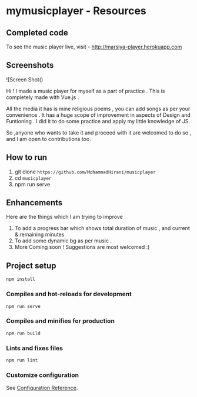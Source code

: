 # mymusicplayer - Resources

## Completed code

To see the music player live, visit - http://marsiya-player.herokuapp.com

## Screenshots 

![Screen Shot()



Hi ! I made a music player for myself as a part of practice .
This is completely made with Vue.js .

All the media it has is mine religious poems , you can add songs as per your convenience .
It has a huge scope of improvement in aspects of Design and Funtioning .
I did it to do some practice and apply my little knowledge of JS.

So ,anyone who wants to take it and proceed with it are welcomed to do so ,
  and I am open to contributions too.

## How to run

1. git clone `https://github.com/MohammadHirani/musicplayer`
2. cd `musicplayer`
3. npm run serve

## Enhancements

Here are the things which I am trying to improve

1. To add a progress bar which shows total duration of music , and current & remaining minutes
2. To add some dynamic bg as per music .
3. More Coming soon ! Suggestions are most welcomed :)

## Project setup
```
npm install
```

### Compiles and hot-reloads for development
```
npm run serve
```

### Compiles and minifies for production
```
npm run build
```

### Lints and fixes files
```
npm run lint
```

### Customize configuration
See [Configuration Reference](https://cli.vuejs.org/config/).
